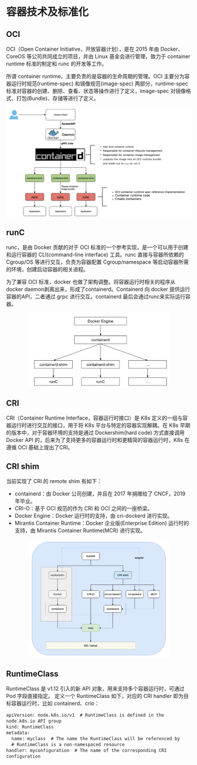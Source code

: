 # 容器技术及标准化

## OCI

OCI（Open Container Initiative，开放容器计划），是在 2015 年由 Docker、CoreOS 等公司共同成立的项目，并由 Linux 基金会进行管理，致力于 container runtime 标准的制定和 runc 的开发等工作。

所谓 container runtime，主要负责的是容器的生命周期的管理。OCI 主要分为容器运行时规范(runtime-spec) 和镜像规范(image-spec) 两部分，runtime-spec 标准对容器的创建、删除、查看、状态等操作进行了定义，image-spec 对镜像格式、打包(Bundle)、存储等进行了定义。

<div  align="center">
	<img src="../assets/docker-arc.png" width = "550"  align=center />
</div>


## runC

runc，是由 Docker 贡献的对于 OCI 标准的一个参考实现，是一个可以用于创建和运行容器的 CLI(command-line interface) 工具。runc 直接与容器所依赖的 Cgroup/OS 等进行交互，负责为容器配置 Cgroup/namespace 等启动容器所需的环境，创建启动容器的相关进程。


为了兼容 OCI 标准，docker 也做了架构调整。将容器运行时相关的程序从docker daemon剥离出来，形成了containerd。Containerd 向 docker 提供运行容器的API，二者通过 grpc 进行交互。containerd 最后会通过runc来实际运行容器。


<div  align="center">
	<img src="../assets/docker-shim.png" width = "380"  align=center />
</div>

## CRI

CRI（Container Runtime Interface，容器运行时接口）是 K8s 定义的一组与容器运行时进行交互的接口，用于将 K8s 平台与特定的容器实现解耦。在 K8s 早期的版本中，对于容器环境的支持是通过 Dockershim(hard code) 方式直接调用 Docker API 的，后来为了支持更多的容器运行时和更精简的容器运行时，K8s 在遵循 OCI 基础上提出了CRI。

## CRI shim

当前实现了 CRI 的 remote shim 有如下：

- containerd：由 Docker 公司创建，并且在 2017 年捐赠给了 CNCF，2019 年毕业。
- CRI-O：基于 OCI 规范的作为 CRI 和 OCI 之间的一座桥梁。
- Docker Engine：Docker 运行时的支持，由 cri-dockerd 进行实现。
- Mirantis Container Runtime：Docker 企业版(Enterprise Edition) 运行时的支持，由 Mirantis Container Runtime(MCR) 进行实现。

<div  align="center">
	<img src="../assets/K8s-CRI-shim.png" width = "380"  align=center />
</div>




## RuntimeClass

RuntimeClass 是 v1.12 引入的新 API 对象，用来支持多个容器运行时，可通过 Pod 字段直接指定。 定义一个 RuntimeClass 如下，对应的 CRI handler 即为目标容器运行时，比如 containerd、crio：

```
apiVersion: node.k8s.io/v1  # RuntimeClass is defined in the node.k8s.io API group
kind: RuntimeClass
metadata:
  name: myclass  # The name the RuntimeClass will be referenced by
  # RuntimeClass is a non-namespaced resource
handler: myconfiguration  # The name of the corresponding CRI configuration

```

